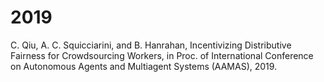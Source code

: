 
2019
=============

C. Qiu, A. C. Squicciarini, and B. Hanrahan, Incentivizing Distributive Fairness for Crowdsourcing Workers, in Proc. of International Conference on Autonomous Agents and Multiagent Systems (AAMAS), 2019.
